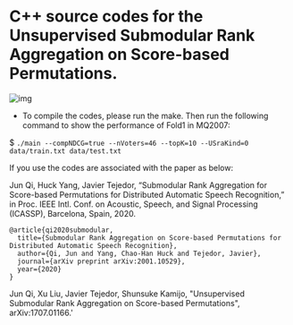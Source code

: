 # C++ source codes for the Unsupervised Submodular Rank Aggregation on Score-based Permutations. 

![img](https://github.com/uwjunqi/Subrank/blob/master/Figure.png)

- To compile the codes, please run the make. Then run the following command to show the performance of Fold1 in MQ2007:

$ `./main --compNDCG=true --nVoters=46 --topK=10 --USraKind=0 data/train.txt data/test.txt`

If you use the codes are associated with the paper as below:

Jun Qi, Huck Yang, Javier Tejedor, “Submodular Rank Aggregation for Score-based Permutations for
Distributed Automatic Speech Recognition,” in Proc. IEEE Intl. Conf. on Acoustic, Speech, and Signal
Processing (ICASSP), Barcelona, Spain, 2020.

````
@article{qi2020submodular,
  title={Submodular Rank Aggregation on Score-based Permutations for Distributed Automatic Speech Recognition},
  author={Qi, Jun and Yang, Chao-Han Huck and Tejedor, Javier},
  journal={arXiv preprint arXiv:2001.10529},
  year={2020}
}
````

Jun Qi, Xu Liu, Javier Tejedor, Shunsuke Kamijo, "Unsupervised Submodular Rank Aggregation on Score-based Permutations", arXiv:1707.01166.'


